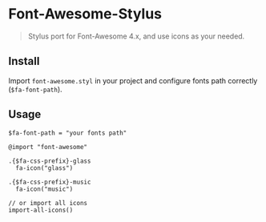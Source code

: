 Font-Awesome-Stylus
===================

> Stylus port for Font-Awesome 4.x, and use icons as your needed.

## Install

Import `font-awesome.styl` in your project and configure fonts path correctly (`$fa-font-path`).

## Usage

```
$fa-font-path = "your fonts path"

@import "font-awesome"

.{$fa-css-prefix}-glass
  fa-icon("glass")

.{$fa-css-prefix}-music
  fa-icon("music")

// or import all icons
import-all-icons()
```